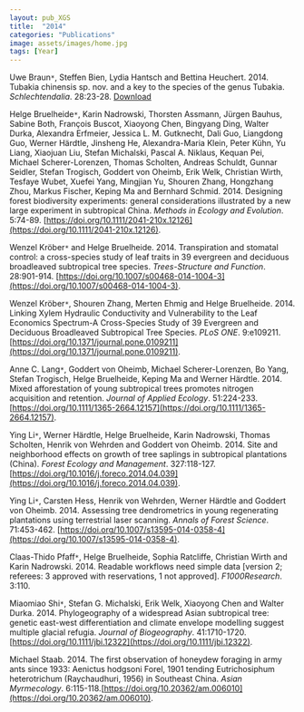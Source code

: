 ```yaml
---
layout: pub_XGS
title:  "2014"
categories: "Publications"
image: assets/images/home.jpg
tags: [Year]
---
```

Uwe Braun<code>&ast;</code>, Steffen Bien, Lydia Hantsch and Bettina Heuchert. 2014. Tubakia chinensis sp. nov. and a key to the species of the genus Tubakia. *Schlechtendalia*. 28:23-28. [Download](http://public.bibliothek.uni-halle.de/index.php/schlechtendalia/article/view/646)


Helge Bruelheide<code>&ast;</code>, Karin Nadrowski, Thorsten Assmann, Jürgen Bauhus, Sabine Both, François Buscot, Xiaoyong Chen, Bingyang Ding, Walter Durka, Alexandra Erfmeier, Jessica L. M. Gutknecht, Dali Guo, Liangdong Guo, Werner Härdtle, Jinsheng He, Alexandra-Maria Klein, Peter Kühn, Yu Liang, Xiaojuan Liu, Stefan Michalski, Pascal A. Niklaus, Kequan Pei, Michael Scherer-Lorenzen, Thomas Scholten, Andreas Schuldt, Gunnar Seidler, Stefan Trogisch, Goddert von Oheimb, Erik Welk, Christian Wirth, Tesfaye Wubet, Xuefei Yang, Mingjian Yu, Shouren Zhang, Hongzhang Zhou, Markus Fischer, Keping Ma and Bernhard Schmid. 2014. Designing forest biodiversity experiments: general considerations illustrated by a new large experiment in subtropical China. *Methods in Ecology and Evolution*. 5:74-89. [https://doi.org/10.1111/2041-210x.12126](https://doi.org/10.1111/2041-210x.12126).


Wenzel Kröber<code>&ast;</code> and Helge Bruelheide. 2014. Transpiration and stomatal control: a cross-species study of leaf traits in 39 evergreen and deciduous broadleaved subtropical tree species. *Trees-Structure and Function*. 28:901-914. [https://doi.org/10.1007/s00468-014-1004-3](https://doi.org/10.1007/s00468-014-1004-3).


Wenzel Kröber<code>&ast;</code>, Shouren Zhang, Merten Ehmig and Helge Bruelheide. 2014. Linking Xylem Hydraulic Conductivity and Vulnerability to the Leaf Economics Spectrum-A Cross-Species Study of 39 Evergreen and Deciduous Broadleaved Subtropical Tree Species. *PLoS ONE*. 9:e109211. [https://doi.org/10.1371/journal.pone.0109211](https://doi.org/10.1371/journal.pone.0109211).


Anne C. Lang<code>&ast;</code>, Goddert von Oheimb, Michael Scherer-Lorenzen, Bo Yang, Stefan Trogisch, Helge Bruelheide, Keping Ma and Werner Härdtle. 2014. Mixed afforestation of young subtropical trees promotes nitrogen acquisition and retention. *Journal of Applied Ecology*. 51:224-233. [https://doi.org/10.1111/1365-2664.12157](https://doi.org/10.1111/1365-2664.12157).


Ying Li<code>&ast;</code>, Werner Härdtle, Helge Bruelheide, Karin Nadrowski, Thomas Scholten, Henrik von Wehrden and Goddert von Oheimb. 2014. Site and neighborhood effects on growth of tree saplings in subtropical plantations (China). *Forest Ecology and Management*. 327:118-127. [https://doi.org/10.1016/j.foreco.2014.04.039](https://doi.org/10.1016/j.foreco.2014.04.039).


Ying Li<code>&ast;</code>, Carsten Hess, Henrik von Wehrden, Werner Härdtle and Goddert von Oheimb. 2014. Assessing tree dendrometrics in young regenerating plantations using terrestrial laser scanning. *Annals of Forest Science*. 71:453-462. [https://doi.org/10.1007/s13595-014-0358-4](https://doi.org/10.1007/s13595-014-0358-4).


Claas-Thido Pfaff<code>&ast;</code>, Helge Bruelheide, Sophia Ratcliffe, Christian Wirth and Karin Nadrowski. 2014. Readable workflows need simple data [version 2; referees: 3 approved with reservations, 1 not approved]. *F1000Research*. 3:110.


Miaomiao Shi<code>&ast;</code>, Stefan G. Michalski, Erik Welk, Xiaoyong Chen and Walter Durka. 2014. Phylogeography of a widespread Asian subtropical tree: genetic east-west differentiation and climate envelope modelling suggest multiple glacial refugia. *Journal of Biogeography*. 41:1710-1720. [https://doi.org/10.1111/jbi.12322](https://doi.org/10.1111/jbi.12322).


Michael Staab. 2014. The first observation of honeydew foraging in army ants since 1933: Aenictus hodgsoni Forel, 1901 tending Eutrichosiphum heterotrichum (Raychaudhuri, 1956) in Southeast China. *Asian Myrmecology*. 6:115-118.[https://doi.org/10.20362/am.006010](https://doi.org/10.20362/am.006010).
